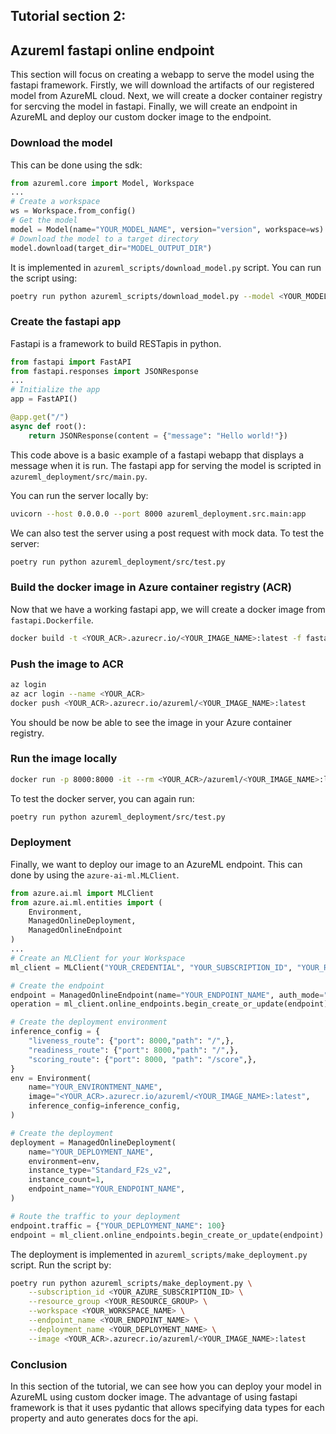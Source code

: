 ## Tutorial section 2: 
## Azureml fastapi online endpoint
This section will focus on creating a webapp to serve the model using the fastapi framework.
Firstly, we will download the artifacts of our registered model from AzureML cloud. 
Next, we will create a docker container registry for sercving the model in fastapi.
Finally, we will create an endpoint in AzureML and deploy our custom docker image to the endpoint.


### Download the model
This can be done using the sdk:
```python
from azureml.core import Model, Workspace
...
# Create a workspace
ws = Workspace.from_config()
# Get the model
model = Model(name="YOUR_MODEL_NAME", version="version", workspace=ws)
# Download the model to a target directory
model.download(target_dir="MODEL_OUTPUT_DIR")
```

It is implemented in `azureml_scripts/download_model.py` script. You can run the script using: 
```bash
poetry run python azureml_scripts/download_model.py --model <YOUR_MODEL_NAME> --output <MODEL_OUTPUT_DIR>
```

### Create the fastapi app
Fastapi is a framework to build RESTapis in python.
```python
from fastapi import FastAPI
from fastapi.responses import JSONResponse
...
# Initialize the app
app = FastAPI()

@app.get("/")
async def root():
    return JSONResponse(content = {"message": "Hello world!"})
```
This code above is a basic example of a fastapi webapp that displays a message when it is run. The fastapi app for serving the model is scripted in `azureml_deployment/src/main.py`.

You can run the server locally by:
```bash
uvicorn --host 0.0.0.0 --port 8000 azureml_deployment.src.main:app
```

We can also test the server using a post request with mock data. To test the server:
```bash
poetry run python azureml_deployment/src/test.py
```


### Build the docker image in Azure container registry (ACR)
Now that we have a working fastapi app, we will create a docker image from `fastapi.Dockerfile`.
```bash
docker build -t <YOUR_ACR>.azurecr.io/<YOUR_IMAGE_NAME>:latest -f fastapi.Dockerfile . 
```

### Push the image to ACR
```bash
az login
az acr login --name <YOUR_ACR>
docker push <YOUR_ACR>.azurecr.io/azureml/<YOUR_IMAGE_NAME>:latest
```
You should be now be able to see the image in your Azure container registry.


### Run the image locally
```bash
docker run -p 8000:8000 -it --rm <YOUR_ACR>/azureml/<YOUR_IMAGE_NAME>:latest
```
To test the docker server, you can again run:
```bash
poetry run python azureml_deployment/src/test.py
```

### Deployment
Finally, we want to deploy our image to an AzureML endpoint. This can done by using the `azure-ai-ml.MLClient`.
```python
from azure.ai.ml import MLClient
from azure.ai.ml.entities import (
    Environment,
    ManagedOnlineDeployment,
    ManagedOnlineEndpoint
)
...
# Create an MLClient for your Workspace
ml_client = MLClient("YOUR_CREDENTIAL", "YOUR_SUBSCRIPTION_ID", "YOUR_RESOURCE_GROUP", "YOUR_WORKSPACE_NAME")

# Create the endpoint
endpoint = ManagedOnlineEndpoint(name="YOUR_ENDPOINT_NAME", auth_mode="key")
operation = ml_client.online_endpoints.begin_create_or_update(endpoint)

# Create the deployment environment
inference_config = {
    "liveness_route": {"port": 8000,"path": "/",},
    "readiness_route": {"port": 8000,"path": "/",},
    "scoring_route": {"port": 8000, "path": "/score",},
}
env = Environment(
    name="YOUR_ENVIRONTMENT_NAME",
    image="<YOUR_ACR>.azurecr.io/azureml/<YOUR_IMAGE_NAME>:latest",
    inference_config=inference_config,
)

# Create the deployment
deployment = ManagedOnlineDeployment(
    name="YOUR_DEPLOYMENT_NAME",
    environment=env,
    instance_type="Standard_F2s_v2",
    instance_count=1,
    endpoint_name="YOUR_ENDPOINT_NAME",
)

# Route the traffic to your deployment
endpoint.traffic = {"YOUR_DEPLOYMENT_NAME": 100}
endpoint = ml_client.online_endpoints.begin_create_or_update(endpoint)
```

The deployment is implemented in `azureml_scripts/make_deployment.py` script. Run the script by:
```bash
poetry run python azureml_scripts/make_deployment.py \
    --subscription_id <YOUR_AZURE_SUBSCRIPTION_ID> \
    --resource_group <YOUR_RESOURCE_GROUP> \
    --workspace <YOUR_WORKSPACE_NAME> \
    --endpoint_name <YOUR_ENDPOINT_NAME> \
    --deployment_name <YOUR_DEPLOYMENT_NAME> \
    --image <YOUR_ACR>.azurecr.io/azureml/<YOUR_IMAGE_NAME>:latest
```


### Conclusion
In this section of the tutorial, we can see how you can deploy your model in AzureML using custom docker image.
The advantage of using fastapi framework is that it uses pydantic that allows specifying data types for each property and auto generates docs for the api.
